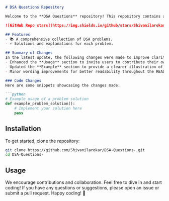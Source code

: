 ```markdown
# DSA Questions Repository

Welcome to the **DSA Questions** repository! This repository contains a collection of Data Structures and Algorithms (DSA) problems designed to help you enhance your coding skills.

![GitHub Repo stars](https://img.shields.io/github/stars/Shivanilarokar/DSA-Questions-) ![GitHub forks](https://img.shields.io/github/forks/Shivanilarokar/DSA-Questions-) ![GitHub issues](https://img.shields.io/github/issues/Shivanilarokar/DSA-Questions-)

## Features
- 📚 A comprehensive collection of DSA problems.
- ⚡ Solutions and explanations for each problem.

## Summary of Changes
In the latest update, the following changes were made to improve clarity and engagement:
- Enhanced the **Usage** section to invite users to contribute their own problems or solutions.
- Updated the **Example** section to provide a clearer illustration of how to utilize the repository.
- Minor wording improvements for better readability throughout the README.

### Code Changes
Here are some snippets showcasing the changes made:

```python
# Example usage of a problem solution
def example_problem_solution():
    # Implement your solution here
    pass
```

## Installation
To get started, clone the repository:

```bash
git clone https://github.com/Shivanilarokar/DSA-Questions-.git
cd DSA-Questions-
```

## Usage
We encourage contributions and collaboration. Feel free to dive in and start coding! If you have any questions or suggestions, please open an issue or submit a pull request. Happy coding! 🚀
```